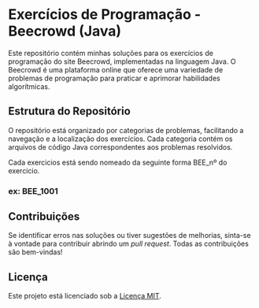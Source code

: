 # Exercícios de Programação - Beecrowd (Java)

Este repositório contém minhas soluções para os exercícios de programação do site Beecrowd, 
implementadas na linguagem Java. O Beecrowd é uma plataforma online que oferece uma variedade de problemas de programação para praticar e aprimorar habilidades algorítmicas.

## Estrutura do Repositório

O repositório está organizado por categorias de problemas, facilitando a navegação e a localização dos exercícios. 
Cada categoria contém os arquivos de código Java correspondentes aos problemas resolvidos.

Cada exercicios está sendo nomeado da seguinte forma BEE_nº do exercicio.<br>

### ex: BEE_1001

## Contribuições

Se identificar erros nas soluções ou tiver sugestões de melhorias, sinta-se à vontade para contribuir abrindo um *pull request*. Todas as contribuições são bem-vindas!

## Licença

Este projeto está licenciado sob a [Licença MIT](LICENSE).
